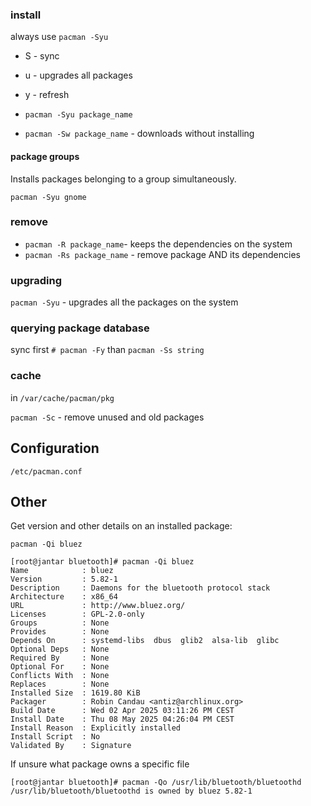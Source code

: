 ### install

always use `pacman -Syu`

- S - sync
- u - upgrades all packages
- y - refresh

- `pacman -Syu package_name`
- `pacman -Sw package_name` - downloads without installing

#### package groups

Installs packages belonging to a group simultaneously.

`pacman -Syu gnome`


### remove

- `pacman -R package_name`- keeps the dependencies on the system
- `pacman -Rs package_name` - remove package AND its dependencies 


### upgrading

`pacman -Syu` - upgrades all the packages on the system


### querying package database

sync first `# pacman -Fy`
than `pacman -Ss string`


### cache

in `/var/cache/pacman/pkg`

`pacman -Sc` - remove unused and old packages


## Configuration

`/etc/pacman.conf`


Other
---

Get version and other details on an installed package:

`pacman -Qi bluez`


```
[root@jantar bluetooth]# pacman -Qi bluez
Name            : bluez
Version         : 5.82-1
Description     : Daemons for the bluetooth protocol stack
Architecture    : x86_64
URL             : http://www.bluez.org/
Licenses        : GPL-2.0-only
Groups          : None
Provides        : None
Depends On      : systemd-libs  dbus  glib2  alsa-lib  glibc
Optional Deps   : None
Required By     : None
Optional For    : None
Conflicts With  : None
Replaces        : None
Installed Size  : 1619.80 KiB
Packager        : Robin Candau <antiz@archlinux.org>
Build Date      : Wed 02 Apr 2025 03:11:26 PM CEST
Install Date    : Thu 08 May 2025 04:26:04 PM CEST
Install Reason  : Explicitly installed
Install Script  : No
Validated By    : Signature
```

If unsure what package owns a specific file

```
[root@jantar bluetooth]# pacman -Qo /usr/lib/bluetooth/bluetoothd
/usr/lib/bluetooth/bluetoothd is owned by bluez 5.82-1
```